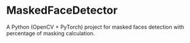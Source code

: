 # MaskedFaceDetector
A Python (OpenCV + PyTorch) project for masked faces detection with percentage of masking calculation.
